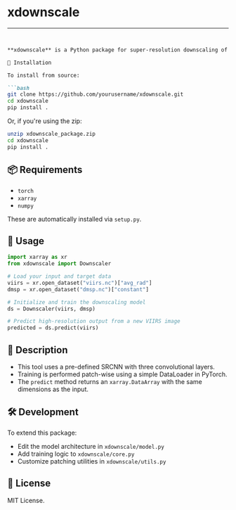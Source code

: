 # xdownscale



---

````markdown


**xdownscale** is a Python package for super-resolution downscaling of satellite data using a simple SRCNN (Super-Resolution Convolutional Neural Network) model. It allows mapping from a lower-resolution input image (e.g., VIIRS) to a higher-resolution target (e.g., DMSP) in just two lines of code using PyTorch and xarray.

🚀 Installation

To install from source:

```bash
git clone https://github.com/yourusername/xdownscale.git
cd xdownscale
pip install .
````

Or, if you're using the zip:

```bash
unzip xdownscale_package.zip
cd xdownscale
pip install .
```

## 📦 Requirements

* `torch`
* `xarray`
* `numpy`

These are automatically installed via `setup.py`.

## 🔧 Usage

```python
import xarray as xr
from xdownscale import Downscaler

# Load your input and target data
viirs = xr.open_dataset("viirs.nc")["avg_rad"]
dmsp = xr.open_dataset("dmsp.nc")["constant"]

# Initialize and train the downscaling model
ds = Downscaler(viirs, dmsp)

# Predict high-resolution output from a new VIIRS image
predicted = ds.predict(viirs)
```

## 📘 Description

* This tool uses a pre-defined SRCNN with three convolutional layers.
* Training is performed patch-wise using a simple DataLoader in PyTorch.
* The `predict` method returns an `xarray.DataArray` with the same dimensions as the input.

## 🛠️ Development

To extend this package:

* Edit the model architecture in `xdownscale/model.py`
* Add training logic to `xdownscale/core.py`
* Customize patching utilities in `xdownscale/utils.py`

## 📄 License

MIT License.
